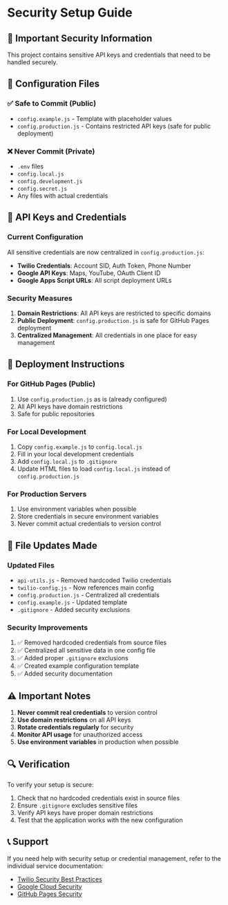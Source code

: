 # Security Setup Guide

## 🔐 Important Security Information

This project contains sensitive API keys and credentials that need to be handled securely.

## 📁 Configuration Files

### ✅ Safe to Commit (Public)
- `config.example.js` - Template with placeholder values
- `config.production.js` - Contains restricted API keys (safe for public deployment)

### ❌ Never Commit (Private)
- `.env` files
- `config.local.js`
- `config.development.js`
- `config.secret.js`
- Any files with actual credentials

## 🔑 API Keys and Credentials

### Current Configuration
All sensitive credentials are now centralized in `config.production.js`:

- **Twilio Credentials**: Account SID, Auth Token, Phone Number
- **Google API Keys**: Maps, YouTube, OAuth Client ID
- **Google Apps Script URLs**: All script deployment URLs

### Security Measures

1. **Domain Restrictions**: All API keys are restricted to specific domains
2. **Public Deployment**: `config.production.js` is safe for GitHub Pages deployment
3. **Centralized Management**: All credentials in one place for easy management

## 🚀 Deployment Instructions

### For GitHub Pages (Public)
1. Use `config.production.js` as is (already configured)
2. All API keys have domain restrictions
3. Safe for public repositories

### For Local Development
1. Copy `config.example.js` to `config.local.js`
2. Fill in your local development credentials
3. Add `config.local.js` to `.gitignore`
4. Update HTML files to load `config.local.js` instead of `config.production.js`

### For Production Servers
1. Use environment variables when possible
2. Store credentials in secure environment variables
3. Never commit actual credentials to version control

## 🔧 File Updates Made

### Updated Files
- `api-utils.js` - Removed hardcoded Twilio credentials
- `twilio-config.js` - Now references main config
- `config.production.js` - Centralized all credentials
- `config.example.js` - Updated template
- `.gitignore` - Added security exclusions

### Security Improvements
1. ✅ Removed hardcoded credentials from source files
2. ✅ Centralized all sensitive data in one config file
3. ✅ Added proper `.gitignore` exclusions
4. ✅ Created example configuration template
5. ✅ Added security documentation

## ⚠️ Important Notes

1. **Never commit real credentials** to version control
2. **Use domain restrictions** on all API keys
3. **Rotate credentials regularly** for security
4. **Monitor API usage** for unauthorized access
5. **Use environment variables** in production when possible

## 🔍 Verification

To verify your setup is secure:

1. Check that no hardcoded credentials exist in source files
2. Ensure `.gitignore` excludes sensitive files
3. Verify API keys have proper domain restrictions
4. Test that the application works with the new configuration

## 📞 Support

If you need help with security setup or credential management, refer to the individual service documentation:

- [Twilio Security Best Practices](https://www.twilio.com/docs/security)
- [Google Cloud Security](https://cloud.google.com/security)
- [GitHub Pages Security](https://docs.github.com/en/pages/getting-started-with-github-pages/securing-your-github-pages-site-with-https) 